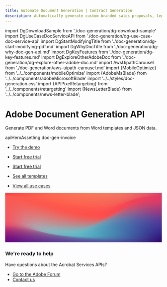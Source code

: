 ```yaml
---
title: Automate Document Generation | Contract Generation
description: Automatically generate custom branded sales proposals, legal contracts, and invoices from Word templates and your dynamic data. Learn more today.
---
```


import DgDownloadSample from './doc-generation/dg-download-sample'
import DgUseCaseDocServiceAPI from './doc-generation/dg-use-case-doc-service-api'
import DgStartModifyingTitle from './doc-generation/dg-start-modifying-pdf.md'
import DgWhyDocTitle from './doc-generation/dg-why-doc-gen-api.md'
import DgKeyFeatures from './doc-generation/dg-key-features.md'
import DgExploreOtherAdobeDoc from './doc-generation/dg-explore-other-adobe-doc.md'
import AwsUipathCarousel from './doc-generation/aws-uipath-carousel.md'
import {MobileOptimize} from '../../components/mobileOptimize'
import {AdobeMsBlade} from '../../components/adobeMicrosoftBlade'
import '../../styles/doc-generation.css'
import {APIPixelRetargeting} from '../../components/retargetting'
import {NewsLetterBlade} from '../../components/news-letter-blade';

<Hero slots="heading, text, assetsImg, buttons" customLayout variant="fullwidth" className="herobgImage Hero-Banner"/>

# Adobe Document Generation API

Generate PDF and Word documents from Word templates and JSON data.

apiHeroAssetImg doc-gen-invoice

- [Try the demo](https://documentservices.adobe.com/dc-docgen-playground/index.html)

<!-- Why Document Generation API -->

<WrapperComponent slots="content" repeat="1" theme="lightest" className="Why-Document-Generation-API"/>

<DgWhyDocTitle/>

<TextBlock slots="buttons" isCentered theme="lightest" className="padding-top-zero why-doc-get-started-btn Why-Document-Generation-API" primaryOutline/>

- [Start free trial](/document-services/apis/interstitial/?api=document-generation-api)

<!-- Key Features of Adobe Document Generation API -->
<WrapperComponent slots="content" repeat="1" theme="light" className="Key-features-of-Adobe-Document-Generation-API"/>

<DgKeyFeatures/>

<TextBlock slots="buttons" isCentered theme="light" className="Key-features-of-Adobe-Document-Generation-API padding-top-zero why-doc-get-started-btn"/>

- [Start free trial](/document-services/apis/interstitial/?api=document-generation-api)

<AwsUipathCarousel />

<!-- <MobileOptimize/> -->

<!-- Download Sample Templates and Data to Get Started -->

<WrapperComponent slots="content" repeat="1" theme="lightest" className="Download-sample-templates-and-data-to-get-started" />

<DgDownloadSample/>

<TextBlock slots="buttons" width="100%" theme="lightest"  isCentered variantsTypePrimary='secondary' variantStyleFill="outline"  className="padding-5 ms-word-add-in-title Download-sample-templates-and-data-to-get-started"  />

- [See all templates](./doc-gen-api-template.md)

<!--  Start Modifying PDFs in a few Minutes -->
<WrapperComponent slots="content" theme="light" className="Get-started-in-minutes" />

<DgStartModifyingTitle/>

<!-- Use case for Acrobat Services API -->
<WrapperComponent slots="content" repeat="1" theme="lightest" className="Use-cases-for-Document-Generation-API"/>

<DgUseCaseDocServiceAPI className="Use-cases-for-Document-Generation-API"/>

<TextBlock slots="buttons" theme="lightest" isCentered className="padding-5 Use-cases-for-Document-Generation-API"/>

- [View all use cases](/src/pages/use-cases/agreements-and-contracts/sales-proposals-and-contracts/)

<!-- Explore other Adobe Document Cloud services -->

<WrapperComponent slots="content" repeat="1" theme="light" className="Explore-other-Adobe-Document-Services-APIs"/>
<DgExploreOtherAdobeDoc/>

<NewsLetterBlade className="news-letter"/>

<!-- Summary Block -->
<DCSummaryBlock slots="image, heading, text, buttons" theme="lightest" background="white" className="We-are-ready-to-help" />

![summary block bg img](../images/bg-hero.jpeg)

### We're ready to help

Have questions about the Acrobat Services APIs?

- [Go to the Adobe Forum](https://www.adobe.com/go/pdftoolsapi_forum)
- [Contact us](../pricing/contact.md)

<APIPixelRetargeting/>
